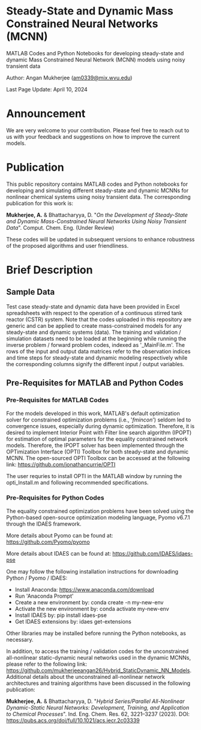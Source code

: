 # Steady-State and Dynamic Mass Constrained Neural Networks (MCNN)
MATLAB Codes and Python Notebooks for developing steady-state and dynamic Mass Constrained Neural Network (MCNN) models using noisy transient data

Author: Angan Mukherjee (am0339@mix.wvu.edu)

Last Page Update: April 10, 2024

# Announcement

We are very welcome to your contribution. Please feel free to reach out to us with your feedback and suggestions on how to improve the current models.

# Publication

This public repository contains MATLAB codes and Python notebooks for developing and simulating different steady-state and dynamic MCNNs for nonlinear 
chemical systems using noisy transient data. The corresponding publication for this work is:

**Mukherjee, A.** & Bhattacharyya, D. "*On the Development of Steady-State and Dynamic Mass-Constrained Neural Networks Using Noisy Transient Data*". 
Comput. Chem. Eng. (Under Review)

These codes will be updated in subsequent versions to enhance robustness of the proposed algorithms and user friendliness.

# Brief Description

## Sample Data

Test case steady-state and dynamic data have been provided in Excel spreadsheets with respect to the operation of a continuous stirred tank reactor (CSTR)
system. Note that the codes uploaded in this repository are generic and can be applied to create mass-constrained models for any steady-state and dynamic
systems (data). The training and validation / simulation datasets need to be loaded at the beginning while running the inverse problem / forward problem
codes, indexed as '_MainFile.m'. The rows of the input and output data matrices refer to the observation indices and time steps for steady-state and 
dynamic modeling respectively while the corresponding columns signify the different input / output variables.

## Pre-Requisites for MATLAB and Python Codes

### Pre-Requisites for MATLAB Codes

For the models developed in this work, MATLAB's default optimization solver for constrained optimization problems (i.e., '*fmincon*') seldom led to convergence
issues, especially during dynamic optimization. Therefore, it is desired to implement Interior Point with Filter line search algorithm (IPOPT) for estimation of
optimal parameters for the equality constrained network models. Therefore, the IPOPT solver has been implemented through the OPTimization Interface (OPTI) Toolbox 
for both steady-state and dynamic MCNN. The open-sourced OPTI Toolbox can be accessed at the following link: https://github.com/jonathancurrie/OPTI

The user requries to install OPTI in the MATLAB window by running the opti_Install.m and following recommended specifications. 

### Pre-Requisites for Python Codes

The equality constrained optimization problems have been solved using the Python-based open-source optimization modeling language, Pyomo v6.7.1 through the IDAES framework.

More details about Pyomo can be found at: https://github.com/Pyomo/pyomo

More details about IDAES can be found at: https://github.com/IDAES/idaes-pse

One may follow the following installation instructions for downloading Python / Pyomo / IDAES:
  * Install Anaconda: https://www.anaconda.com/download
  * Run 'Anaconda Prompt'
  * Create a new environment by: conda create -n my-new-env
  * Activate the new environment by: conda activate my-new-env
  * Install IDAES by: pip install idaes-pse
  * Get IDAES extensions by: idaes get-extensions

Other libraries may be installed before running the Python notebooks, as necessary.

In addition, to access the training / validation codes for the unconstrained all-nonlinear static-dynamic neural networks used in the dynamic MCNNs, please refer to the 
following link: https://github.com/mukherjeeangan26/Hybrid_StaticDynamic_NN_Models. 
Additional details about the unconstrained all-nonlinear network architectures and training algorithms have been discussed in the following publication:

**Mukherjee, A.** & Bhattacharyya, D. "*Hybrid Series/Parallel All-Nonlinear Dynamic-Static Neural Networks: Development, Training, and Application to Chemical Processes*". 
Ind. Eng. Chem. Res. 62, 3221–3237 (2023). DOI: https://pubs.acs.org/doi/full/10.1021/acs.iecr.2c03339






